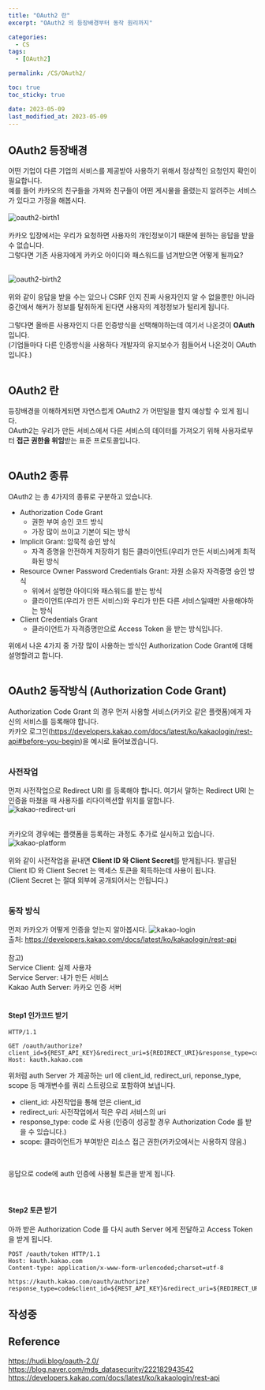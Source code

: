 ```yaml
---
title: "OAuth2 란"
excerpt: "OAuth2 의 등장배경부터 동작 원리까지"

categories:
  - CS
tags:
  - [OAuth2]

permalink: /CS/OAuth2/

toc: true
toc_sticky: true

date: 2023-05-09
last_modified_at: 2023-05-09
---
```


## OAuth2 등장배경
어떤 기업이 다른 기업의 서비스를 제공받아 사용하기 위해서 정상적인 요청인지 확인이 필요합니다. <br>
예를 들어 카카오의 친구들을 가져와 친구들이 어떤 게시물을 올렸는지 알려주는 서비스가 있다고 가정을 해봅시다.<br>
<br>
![oauth2-birth1](/assets/images/posts_img/cs-OAuth2/oauth2-birth-exam1.png) <br>
<br>
카카오 입장에서는 우리가 요청하면 사용자의 개인정보이기 때문에 원하는 응답을 받을 수 없습니다.<br>
그렇다면 기존 사용자에게 카카오 아이디와 패스워드를 넘겨받으면 어떻게 될까요?<br>
<br>

![oauth2-birth2](/assets/images/posts_img/cs-OAuth2/oauth2-birth-exam2.png) <br>
<br>
위와 같이 응답을 받을 수는 있으나 CSRF 인지 진짜 사용자인지 알 수 없을뿐만 아니라 중간에서 해커가 정보를 탈취하게 된다면 사용자의 계정정보가 털리게 됩니다.<br>
<br>
그렇다면 올바른 사용자인지 다른 인증방식을 선택해야하는데 여기서 나온것이 **OAuth** 입니다.<br>
(기업들마다 다른 인증방식을 사용하다 개발자의 유지보수가 힘들어서 나온것이 OAuth 입니다.)<br>
<br>

## OAuth2 란
등장배경을 이해하게되면 자연스럽게 OAuth2 가 어떤일을 할지 예상할 수 있게 됩니다. <br>
OAuth2는 우리가 만든 서비스에서 다른 서비스의 데이터를 가져오기 위해 사용자로부터 **접근 권한을 위임**받는 표준 프로토콜입니다.<br>
<br>

## OAuth2 종류
OAuth2 는 총 4가지의 종류로 구분하고 있습니다.
- Authorization Code Grant
  - 권한 부여 승인 코드 방식
  - 가장 많이 쓰이고 기본이 되는 방식
- Implicit Grant: 암묵적 승인 방식
  - 자격 증명을 안전하게 저장하기 힘든 클라이언트(우리가 만든 서비스)에게 최적화된 방식
- Resource Owner Password Credentials Grant: 자원 소유자 자격증명 승인 방식
  - 위에서 설명한 아이디와 패스워드를 받는 방식
  - 클라이언트(우리가 만든 서비스)와 우리가 만든 다른 서비스일때만 사용해야하는 방식
- Client Credentials Grant
  - 클라이언트가 자격증명만으로 Access Token 을 받는 방식입니다.

위에서 나온 4가지 중 가장 많이 사용하는 방식인 Authorization Code Grant에 대해 설명할려고 합니다.<br>
<br>

## OAuth2 동작방식 (Authorization Code Grant)
Authorization Code Grant 의 경우 먼저 사용할 서비스(카카오 같은 플랫폼)에게 자신의 서비스를 등록해야 합니다. <br>
카카오 로그인(https://developers.kakao.com/docs/latest/ko/kakaologin/rest-api#before-you-begin)을 예시로 들어보겠습니다. <br>
<br>

### 사전작업

먼저 사전작업으로 Redirect URI 를 등록해야 합니다. 여기서 말하는 Redirect URI 는 인증을 마쳤을 때 사용자를 리다이렉션할 위치를 말합니다. <br>
![kakao-redirect-uri](/assets/images/posts_img/cs-OAuth2/oauth2-kakao-redirect-uri.png) <br>
<br>

카카오의 경우에는 플랫폼을 등록하는 과정도 추가로 실시하고 있습니다. <br>
![kakao-platform](/assets/images/posts_img/cs-OAuth2/oauth2-kakao-platform.png) <br>
<br>
위와 같이 사전작업을 끝내면 **Client ID 와 Client Secret**를 받게됩니다. 발급된 Client ID 와 Client Secret 는 액세스 토큰을 획득하는데 사용이 됩니다.<br>
(Client Secret 는 절대 외부에 공개되어서는 안됩니다.)<br>
<br>

### 동작 방식
먼저 카카오가 어떻게 인증을 얻는지 알아봅시다.
![kakao-login](https://developers.kakao.com/docs/latest/ko/assets/style/images/kakaologin/kakaologin_sequence.png) <br>
출처: https://developers.kakao.com/docs/latest/ko/kakaologin/rest-api<br>
<br>
참고)<br>
Service Client: 실제 사용자<br>
Service Server: 내가 만든 서비스<br>
Kakao Auth Server: 카카오 인증 서버<br>
<br>

#### Step1 인가코드 받기

```http
HTTP/1.1

GET /oauth/authorize?client_id=${REST_API_KEY}&redirect_uri=${REDIRECT_URI}&response_type=code
Host: kauth.kakao.com
```

위처럼 auth Server 가 제공하는 url 에 client_id, redirect_uri, reponse_type, scope 등 매개변수를 쿼리 스트링으로 포함하여 보냅니다. <br>
- client_id: 사전작업을 통해 얻은 client_id
- redirect_uri: 사전작업에서 적은 우리 서비스의 uri
- response_type: code 로 사용 (인증이 성공할 경우 Authorization Code 를 받을 수 있습니다.)
- scope: 클라이언트가 부여받은 리소스 접근 권한(카카오에서는 사용하지 않음.)
<br>

응답으로 code에 auth 인증에 사용될 토큰을 받게 됩니다.
<br>
<br>
<br>

#### Step2 토큰 받기
아까 받은 Authorization Code 를 다시 auth Server 에게 전달하고 Access Token 을 받게 됩니다.

```http
POST /oauth/token HTTP/1.1
Host: kauth.kakao.com
Content-type: application/x-www-form-urlencoded;charset=utf-8
```

```http
https://kauth.kakao.com/oauth/authorize?response_type=code&client_id=${REST_API_KEY}&redirect_uri=${REDIRECT_URI}
```

## 작성중








## Reference
https://hudi.blog/oauth-2.0/
https://blog.naver.com/mds_datasecurity/222182943542
https://developers.kakao.com/docs/latest/ko/kakaologin/rest-api





